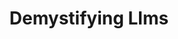 ---
title: "Demystifying Llms"
slug: "demystifying-llms"
draft: false
event_date: "2024-07-30T13:00:00-05:00"
image: "img/resources/webinars/2024-07-30-demystifying-llms.webp"
name: "Demystifying Hugging Face Models & How to Leverage Them For Business Impact"
description: "Are you tired of AI hype that promises the world but delivers little? Join Prema Roman and Patrick Deziel for an exclusive, no-nonsense online workshop tailored for data science and product teams who value real results over unrealistic claims. In this workshop, we’ll demonstrate how you can use Hugging Face, one of the most popular open source LLM platforms, to build applications that deliver value to your organization. Video coming soon!"
events: ['Webinar']
registration_link: https://rtnl.link/aNzPahcX48n
call_to_action: "Register Now"
video_link: 
audio_link: 
categories: ['Video']
presenters: ['Prema Roman', 'Patrick Deziel']
topics: ['LLMs', 'AI/ML', 'Hugging Face']
---